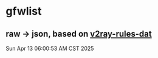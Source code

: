 # gfwlist
## raw -> json, based on [v2ray-rules-dat](https://github.com/Loyalsoldier/v2ray-rules-dat)
Sun Apr 13 06:00:53 AM CST 2025

